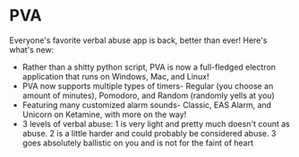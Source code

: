 # PVA
Everyone's favorite verbal abuse app is back, better than ever! Here's what's new: <br>
- Rather than a shitty python script, PVA is now a full-fledged electron application that runs on Windows, Mac, and Linux!
- PVA now supports multiple types of timers- Regular (you choose an amount of minutes), Pomodoro, and Random (randomly yells at you)
- Featuring many customized alarm sounds- Classic, EAS Alarm, and Unicorn on Ketamine, with more on the way!
- 3 levels of verbal abuse: 1 is very light and pretty much doesn't count as abuse. 2 is a little harder and could probably be considered abuse. 3 goes absolutely ballistic on you and is not for the faint of heart

